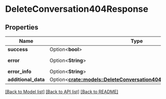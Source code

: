 # DeleteConversation404Response

## Properties

Name | Type | Description | Notes
------------ | ------------- | ------------- | -------------
**success** | Option<**bool**> |  | [optional]
**error** | Option<**String**> | The error description | [optional]
**error_info** | Option<**String**> |  | [optional]
**additional_data** | Option<[**crate::models::DeleteConversation404ResponseAdditionalData**](deleteConversation_404_response_additional_data.md)> |  | [optional]

[[Back to Model list]](../README.md#documentation-for-models) [[Back to API list]](../README.md#documentation-for-api-endpoints) [[Back to README]](../README.md)


